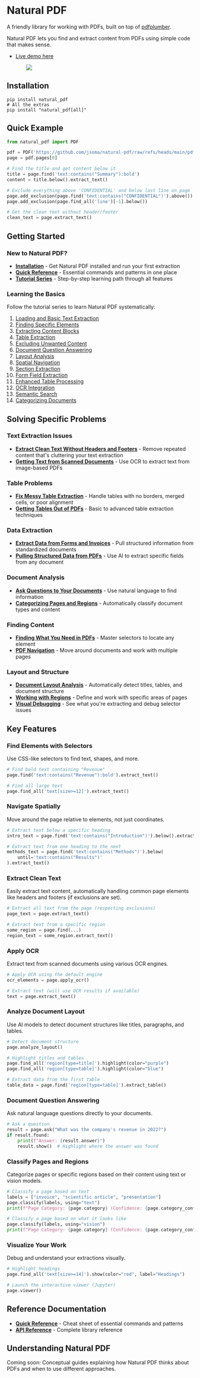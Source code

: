 # Natural PDF

A friendly library for working with PDFs, built on top of [pdfplumber](https://github.com/jsvine/pdfplumber).

Natural PDF lets you find and extract content from PDFs using simple code that makes sense.

- [Live demo here](https://colab.research.google.com/github/jsoma/natural-pdf/blob/main/notebooks/Examples.ipynb)

<div style="max-width: 400px; margin: auto"><a href="assets/sample-screen.png"><img src="assets/sample-screen.png"></a></div>

## Installation

```
pip install natural_pdf
# All the extras
pip install "natural_pdf[all]"
```

## Quick Example

```python
from natural_pdf import PDF

pdf = PDF('https://github.com/jsoma/natural-pdf/raw/refs/heads/main/pdfs/01-practice.pdf')
page = pdf.pages[0]

# Find the title and get content below it
title = page.find('text:contains("Summary"):bold')
content = title.below().extract_text()

# Exclude everything above 'CONFIDENTIAL' and below last line on page
page.add_exclusion(page.find('text:contains("CONFIDENTIAL")').above())
page.add_exclusion(page.find_all('line')[-1].below())

# Get the clean text without header/footer
clean_text = page.extract_text()
```

## Getting Started

### New to Natural PDF?
- **[Installation](installation/)** - Get Natural PDF installed and run your first extraction
- **[Quick Reference](quick-reference/)** - Essential commands and patterns in one place
- **[Tutorial Series](tutorials/)** - Step-by-step learning path through all features

### Learning the Basics
Follow the tutorial series to learn Natural PDF systematically:

1. [Loading and Basic Text Extraction](tutorials/01-loading-and-extraction.md)
2. [Finding Specific Elements](tutorials/02-finding-elements.md) 
3. [Extracting Content Blocks](tutorials/03-extracting-blocks.md)
4. [Table Extraction](tutorials/04-table-extraction.md)
5. [Excluding Unwanted Content](tutorials/05-excluding-content.md)
6. [Document Question Answering](tutorials/06-document-qa.md)
7. [Layout Analysis](tutorials/07-layout-analysis.md)
8. [Spatial Navigation](tutorials/08-spatial-navigation.md)
9. [Section Extraction](tutorials/09-section-extraction.md)
10. [Form Field Extraction](tutorials/10-form-field-extraction.md)
11. [Enhanced Table Processing](tutorials/11-enhanced-table-processing.md)
12. [OCR Integration](tutorials/12-ocr-integration.md)
13. [Semantic Search](tutorials/13-semantic-search.md)
14. [Categorizing Documents](tutorials/14-categorizing-documents.md)

## Solving Specific Problems

### Text Extraction Issues
- **[Extract Clean Text Without Headers and Footers](extracting-clean-text/)** - Remove repeated content that's cluttering your text extraction
- **[Getting Text from Scanned Documents](ocr/)** - Use OCR to extract text from image-based PDFs

### Table Problems  
- **[Fix Messy Table Extraction](fix-messy-tables/)** - Handle tables with no borders, merged cells, or poor alignment
- **[Getting Tables Out of PDFs](tables/)** - Basic to advanced table extraction techniques

### Data Extraction
- **[Extract Data from Forms and Invoices](process-forms-and-invoices/)** - Pull structured information from standardized documents
- **[Pulling Structured Data from PDFs](data-extraction/)** - Use AI to extract specific fields from any document

### Document Analysis
- **[Ask Questions to Your Documents](document-qa/)** - Use natural language to find information
- **[Categorizing Pages and Regions](categorizing-documents/)** - Automatically classify document types and content

### Finding Content
- **[Finding What You Need in PDFs](element-selection/)** - Master selectors to locate any element
- **[PDF Navigation](pdf-navigation/)** - Move around documents and work with multiple pages

### Layout and Structure
- **[Document Layout Analysis](layout-analysis/)** - Automatically detect titles, tables, and document structure
- **[Working with Regions](regions/)** - Define and work with specific areas of pages
- **[Visual Debugging](visual-debugging/)** - See what you're extracting and debug selector issues

## Key Features

### Find Elements with Selectors

Use CSS-like selectors to find text, shapes, and more.

```python
# Find bold text containing "Revenue"
page.find('text:contains("Revenue"):bold').extract_text()

# Find all large text
page.find_all('text[size>=12]').extract_text()
```

### Navigate Spatially

Move around the page relative to elements, not just coordinates.

```python
# Extract text below a specific heading
intro_text = page.find('text:contains("Introduction")').below().extract_text()

# Extract text from one heading to the next
methods_text = page.find('text:contains("Methods")').below(
    until='text:contains("Results")'
).extract_text()
```

### Extract Clean Text

Easily extract text content, automatically handling common page elements like headers and footers (if exclusions are set).

```python
# Extract all text from the page (respecting exclusions)
page_text = page.extract_text()

# Extract text from a specific region
some_region = page.find(...)
region_text = some_region.extract_text()
```

### Apply OCR

Extract text from scanned documents using various OCR engines.

```python
# Apply OCR using the default engine
ocr_elements = page.apply_ocr()

# Extract text (will use OCR results if available)
text = page.extract_text()
```

### Analyze Document Layout

Use AI models to detect document structures like titles, paragraphs, and tables.

```python
# Detect document structure
page.analyze_layout()

# Highlight titles and tables
page.find_all('region[type=title]').highlight(color="purple")
page.find_all('region[type=table]').highlight(color="blue")

# Extract data from the first table
table_data = page.find('region[type=table]').extract_table()
```

### Document Question Answering

Ask natural language questions directly to your documents.

```python
# Ask a question
result = page.ask("What was the company's revenue in 2022?")
if result.found:
    print(f"Answer: {result.answer}")
    result.show()  # Highlight where the answer was found
```

### Classify Pages and Regions

Categorize pages or specific regions based on their content using text or vision models.

```python
# Classify a page based on text
labels = ["invoice", "scientific article", "presentation"]
page.classify(labels, using="text")
print(f"Page Category: {page.category} (Confidence: {page.category_confidence:.2f})")

# Classify a page based on what it looks like
page.classify(labels, using="vision")
print(f"Page Category: {page.category} (Confidence: {page.category_confidence:.2f})")
```

### Visualize Your Work

Debug and understand your extractions visually.

```python
# Highlight headings
page.find_all('text[size>=14]').show(color="red", label="Headings")

# Launch the interactive viewer (Jupyter)
page.viewer()
```

## Reference Documentation

- **[Quick Reference](quick-reference/)** - Cheat sheet of essential commands and patterns
- **[API Reference](api/)** - Complete library reference

## Understanding Natural PDF

Coming soon: Conceptual guides explaining how Natural PDF thinks about PDFs and when to use different approaches.